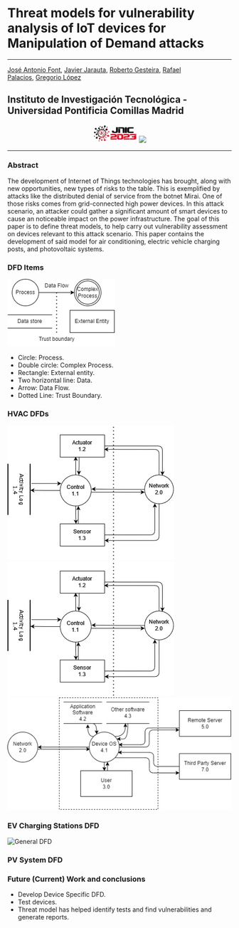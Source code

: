# Threat models for vulnerability analysis of IoT devices for Manipulation of Demand attacks

---
[José Antonio Font](mailto:jafont@alu.comillas.edu), [Javier Jarauta](mailto:jjarauta@alu.comillas.edu), [Roberto Gesteira](rgesteira@comillas.edu), [Rafael Palacios](rafael.palacios@iit.comillas.edu), [Gregorio López](gllopez@comillas.edu)

Instituto de Investigación Tecnológica - Universidad Pontificia Comillas
Madrid
---


<p align="middle">
  <img src="/Images/Logo-JNIC-23.png" width="100" />
  <img src="/Images/Logo-Comillas.png" width="100" /> 
</p>

---
### Abstract

The development of Internet of Things technologies has brought,  along with new opportunities, new types of risks to the table. This is exemplified by attacks like the distributed denial of service from the botnet Mirai. One of those risks comes from grid-connected high power devices. In this attack scenario, an attacker could gather a significant amount of smart devices to cause an noticeable impact on the power infrastructure. The goal of this paper is to define threat models, to help carry out vulnerability assessment on devices relevant to this attack scenario. This paper contains the development of said model for air conditioning, electric vehicle charging posts, and photovoltaic systems.

### DFD Items

![DFD](Images/dfd.png)
- Circle: Process.
- Double circle: Complex Process.
- Rectangle: External entity.
- Two horizontal line: Data.
- Arrow: Data Flow.
- Dotted Line: Trust Boundary.

### HVAC DFDs

![General DFD](Images/dfd_hvac_02.png)
![Device DFD](Images/dfd_hvac_02.png)
![Interface DFD](Images/dfd_hvac_3.png)


### EV Charging Stations DFD

![General DFD](Images/TM-AC_Charger.png)


### PV System DFD



### Future (Current) Work and conclusions

- Develop Device Specific DFD.
- Test devices.
- Threat model has helped identify tests and find vulnerabilities and generate reports.
